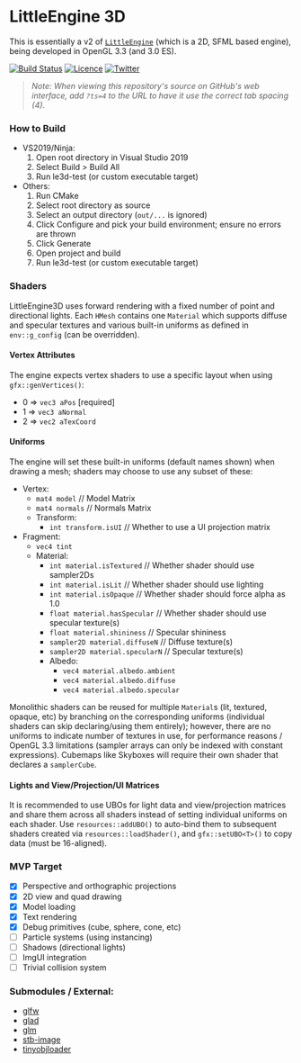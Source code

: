# LittleEngine 3D

This is essentially a v2 of [`LittleEngine`](https://github.com/karnkaul/LittleEngine) (which is a 2D, SFML based engine), being developed in OpenGL 3.3 (and 3.0 ES). 

[![Build Status](https://travis-ci.org/karnkaul/LittleEngine.svg?branch=master)](https://travis-ci.org/karnkaul/LittleEngine) [![Licence](https://img.shields.io/github/license/karnkaul/LittleEngine)](LICENSE) [![Twitter](https://img.shields.io/twitter/url/https/karnkaul?label=Follow&style=social)](https://twitter.com/KarnKaul)

>*Note: When viewing this repository's source on GitHub's web interface, add `?ts=4` to the URL to have it use the correct tab spacing (4).*

### How to Build
* VS2019/Ninja: 
	1. Open root directory in Visual Studio 2019
	1. Select Build > Build All
	1. Run le3d-test (or custom executable target)
* Others:
	1. Run CMake
	1. Select root directory as source
	1. Select an output directory (`out/...` is ignored)
	1. Click Configure and pick your build environment; ensure no errors are thrown
	1. Click Generate
	1. Open project and build
	1. Run le3d-test (or custom executable target)

### Shaders
LittleEngine3D uses forward rendering with a fixed number of point and directional lights. Each `HMesh` contains one `Material` which supports diffuse and specular textures and various built-in uniforms as defined in `env::g_config` (can be overridden).

#### Vertex Attributes
The engine expects vertex shaders to use a specific layout when using `gfx::genVertices()`:
- 0 => `vec3 aPos` [required]
- 1 => `vec3 aNormal`
- 2 => `vec2 aTexCoord`

#### Uniforms
The engine will set these built-in uniforms (default names shown) when drawing a mesh; shaders may choose to use any subset of these:
- Vertex:
	- `mat4 model`		// Model Matrix
	- `mat4 normals`	// Normals Matrix
	- Transform:
		- `int transform.isUI`	// Whether to use a UI projection matrix
- Fragment:
	- `vec4 tint`
	- Material:
		- `int material.isTextured`			// Whether shader should use sampler2Ds
		- `int material.isLit`				// Whether shader should use lighting
		- `int material.isOpaque`			// Whether shader should force alpha as 1.0
		- `float material.hasSpecular`		// Whether shader should use specular texture(s)
		- `float material.shininess`		// Specular shininess
		- `sampler2D material.diffuseN`		// Diffuse texture(s)
		- `sampler2D material.specularN`	// Specular texture(s)
		- Albedo:
			- `vec4 material.albedo.ambient`
			- `vec4 material.albedo.diffuse`
			- `vec4 material.albedo.specular`

Monolithic shaders can be reused for multiple `Material`s (lit, textured, opaque, etc) by branching on the corresponding uniforms (individual shaders can skip declaring/using them entirely); however, there are no uniforms to indicate number of textures in use, for performance reasons / OpenGL 3.3 limitations (sampler arrays can only be indexed with constant expressions). Cubemaps like Skyboxes will require their own shader that declares a `samplerCube`.

#### Lights and View/Projection/UI Matrices
It is recommended to use UBOs for light data and view/projection matrices and share them across all shaders instead of setting individual uniforms on each shader. Use `resources::addUBO()` to auto-bind them to subsequent shaders created via `resources::loadShader()`, and `gfx::setUBO<T>()` to copy data (must be 16-aligned).

### MVP Target
- [x] Perspective and orthographic projections
- [x] 2D view and quad drawing
- [x] Model loading
- [x] Text rendering
- [x] Debug primitives (cube, sphere, cone, etc)
- [ ] Particle systems (using instancing)
- [ ] Shadows (directional lights)
- [ ] ImgUI integration
- [ ] Trivial collision system

### Submodules / External:
- [glfw](https://github.com/glfw/glfw)
- [glad]()
- [glm](https://github.com/g-truc/glm)
- [stb-image](https://github.com/nothings/stb)
- [tinyobjloader](https://github.com/syoyo/tinyobjloader)
